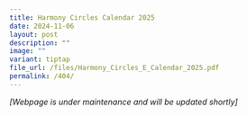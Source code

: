 ```yaml
---
title: Harmony Circles Calendar 2025
date: 2024-11-06
layout: post
description: ""
image: ""
variant: tiptap
file_url: /files/Harmony_Circles_E_Calendar_2025.pdf
permalink: /404/
---
```

<p><em>[Webpage is under maintenance and will be updated shortly]</em>
</p>